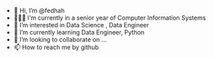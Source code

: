 - 👋 Hi, I’m @fedhah
- 👩🏻‍💻 l'm currently in a senior year of Computer Information Systems
- 👀 I’m interested in Data Science , Data Engineer 
- 🌱 I’m currently learning Data Engineer, Python
- 💞️ I’m looking to collaborate on ...
- 📫 How to reach me by github

<!---
fedhah/fedhah is a ✨ special ✨ repository because its `README.md` (this file) appears on your GitHub profile.
You can click the Preview link to take a look at your changes.
--->
